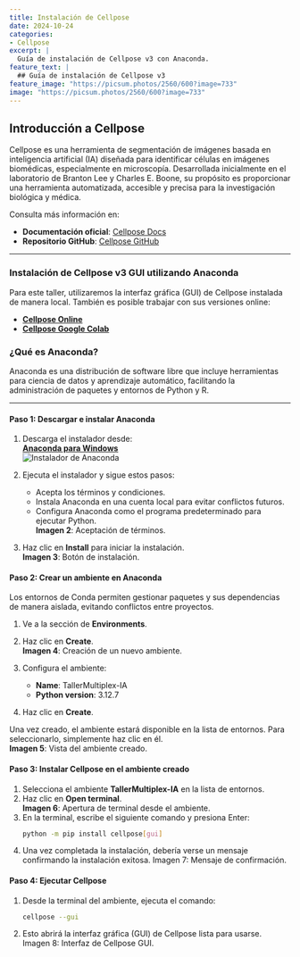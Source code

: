 ```yaml
---
title: Instalación de Cellpose
date: 2024-10-24
categories:
- Cellpose
excerpt: |
  Guía de instalación de Cellpose v3 con Anaconda.
feature_text: |
  ## Guía de instalación de Cellpose v3
feature_image: "https://picsum.photos/2560/600?image=733"
image: "https://picsum.photos/2560/600?image=733"
---
```


## Introducción a Cellpose

Cellpose es una herramienta de segmentación de imágenes basada en inteligencia artificial (IA) diseñada para identificar células en imágenes biomédicas, especialmente en microscopía. Desarrollada inicialmente en el laboratorio de Branton Lee y Charles E. Boone, su propósito es proporcionar una herramienta automatizada, accesible y precisa para la investigación biológica y médica.

Consulta más información en:  
- **Documentación oficial**: [Cellpose Docs](https://cellpose.readthedocs.io/en/latest/)  
- **Repositorio GitHub**: [Cellpose GitHub](https://github.com/MouseLand/cellpose/blob/main/)

---

### Instalación de Cellpose v3 GUI utilizando Anaconda

Para este taller, utilizaremos la interfaz gráfica (GUI) de Cellpose instalada de manera local. También es posible trabajar con sus versiones online:  
- **[Cellpose Online](https://www.cellpose.org/)**  
- **[Cellpose Google Colab](https://colab.research.google.com/github/MouseLand/cellpose/blob/main/notebooks/Cellpose_cell_segmentation_2D_prediction_only.ipynb)**  

### ¿Qué es Anaconda?

Anaconda es una distribución de software libre que incluye herramientas para ciencia de datos y aprendizaje automático, facilitando la administración de paquetes y entornos de Python y R.

---

#### **Paso 1: Descargar e instalar Anaconda**

1. Descarga el instalador desde:  
   [**Anaconda para Windows**](https://repo.anaconda.com/archive/Anaconda3-2024.10-1-Windows-x86_64.exe)  
   ![Instalador de Anaconda]("../assets/Imagenes/GuiaAnacondaCellpose/imagenAnaconda1.png")

2. Ejecuta el instalador y sigue estos pasos:
   - Acepta los términos y condiciones.
   - Instala Anaconda en una cuenta local para evitar conflictos futuros.
   - Configura Anaconda como el programa predeterminado para ejecutar Python.  
   **Imagen 2**: Aceptación de términos.

3. Haz clic en **Install** para iniciar la instalación.  
   **Imagen 3**: Botón de instalación.


#### **Paso 2: Crear un ambiente en Anaconda**

Los entornos de Conda permiten gestionar paquetes y sus dependencias de manera aislada, evitando conflictos entre proyectos.

1. Ve a la sección de **Environments**.  
2. Haz clic en **Create**.  
   **Imagen 4**: Creación de un nuevo ambiente.

3. Configura el ambiente:
   - **Name**: TallerMultiplex-IA  
   - **Python version**: 3.12.7  
4. Haz clic en **Create**.  

Una vez creado, el ambiente estará disponible en la lista de entornos. Para seleccionarlo, simplemente haz clic en él.  
**Imagen 5**: Vista del ambiente creado.

#### **Paso 3: Instalar Cellpose en el ambiente creado**

1. Selecciona el ambiente **TallerMultiplex-IA** en la lista de entornos.
2. Haz clic en **Open terminal**.  
   **Imagen 6**: Apertura de terminal desde el ambiente.
3. En la terminal, escribe el siguiente comando y presiona Enter:  
   ```bash
   python -m pip install cellpose[gui]
   ```
4. Una vez completada la instalación, debería verse un mensaje confirmando la instalación exitosa.
Imagen 7: Mensaje de confirmación.

#### **Paso 4: Ejecutar Cellpose**

1. Desde la terminal del ambiente, ejecuta el comando:
   ```bash
   cellpose --gui
   ```
2. Esto abrirá la interfaz gráfica (GUI) de Cellpose lista para usarse.
Imagen 8: Interfaz de Cellpose GUI.


